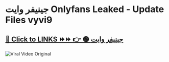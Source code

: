 
 # جينيفر وايت Onlyfans Leaked - Update Files vyvi9

## <h2><a href="https://clipsfans.com/جينيفر_وايت&ref=git">🔗 Click to LINKS ⏩⏩ 👉 🟢 جينيفر وايت </a></h2>

<a href="https://clipsfans.com/جينيفر_وايت&ref=git" rel="nofollow" data-target="animated-image.originalLink"><img src="https://i.ibb.co.com/xMMVF88/686577567.gif" alt="Viral Video Original" style="max-width: 100%; display: inline-block;" data-target="animated-image.originalImage"></a>


